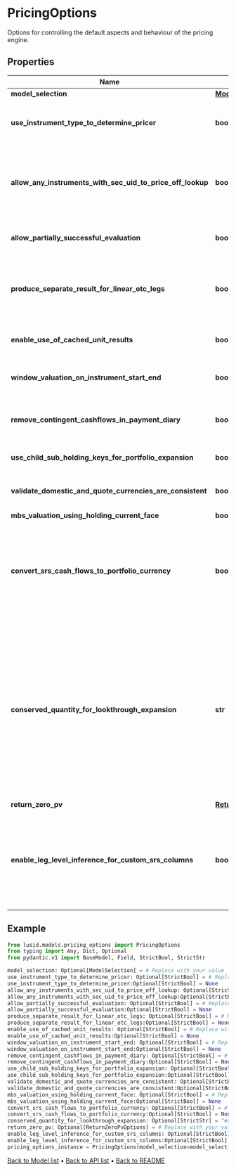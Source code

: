 # PricingOptions

Options for controlling the default aspects and behaviour of the pricing engine.
## Properties
Name | Type | Description | Notes
------------ | ------------- | ------------- | -------------
**model_selection** | [**ModelSelection**](ModelSelection.md) |  | [optional] 
**use_instrument_type_to_determine_pricer** | **bool** | If true then use the instrument type to set the default instrument pricer This applies where no more specific set of overrides are provided on a per-vendor and instrument basis. | [optional] 
**allow_any_instruments_with_sec_uid_to_price_off_lookup** | **bool** | By default, one would not expect to price and exotic instrument, i.e. an instrument with a complicated instrument definition simply through looking up a price as there should be a better way of evaluating it. To override that behaviour and allow lookup for a price from the instrument identifier(s), set this to true. | [optional] 
**allow_partially_successful_evaluation** | **bool** | If true then a failure in task evaluation doesn&#39;t cause overall failure. results will be returned where they succeeded and annotation elsewhere | [optional] 
**produce_separate_result_for_linear_otc_legs** | **bool** | If true (default), when pricing an Fx-Forward or Interest Rate Swap, Future and other linearly separable products, product two results, one for each leg rather than a single line result with the amalgamated/summed pv from both legs. | [optional] 
**enable_use_of_cached_unit_results** | **bool** | If true, when pricing using a model or for an instrument that supports use of intermediate cached-results, use them. Default is that this caching is turned off. | [optional] 
**window_valuation_on_instrument_start_end** | **bool** | If true, when valuing an instrument outside the period where it is &#39;alive&#39; (the start-maturity window) it will return a valuation of zero | [optional] 
**remove_contingent_cashflows_in_payment_diary** | **bool** | When creating a payment diary, should contingent cash payments (e.g. from exercise of a swaption into a swap) be included or not. i.e. Is exercise or default being assumed to happen or not. | [optional] 
**use_child_sub_holding_keys_for_portfolio_expansion** | **bool** | Should fund constituents inherit subholding keys from the parent subholding keyb | [optional] 
**validate_domestic_and_quote_currencies_are_consistent** | **bool** | Do we validate that the instrument domestic currency matches the quote currency (unless unknown/zzz) when using lookup pricing. | [optional] 
**mbs_valuation_using_holding_current_face** | **bool** |  | [optional] 
**convert_srs_cash_flows_to_portfolio_currency** | **bool** | In the case upserted structured result store (SRS) cashflows are not  in the portfolio currency, set this parameter to True to convert said cashflows into the portfolio currency. By default, this flag is set  to False and Lusid will not do any FX conversion.  Please note that FX conversion is dependent on the data available in the quote store - ensure that all relevant FX quotes have been loaded for cashflow currency conversion. | [optional] 
**conserved_quantity_for_lookthrough_expansion** | **str** | When performing lookthrough portfolio expansion with ScalingMethodology set to \&quot;Sum\&quot; or \&quot;AbsoluteSum\&quot;, the quantity specified here will be conserved and apportioned to lookthrough constituents. For example, an equal-weighting index with 100 constituents can be modelled as a reference portfolio with 1% weights on each equity. When expanding a $9000 holding of that index into its constituents while conserving PV, we end up with $90 of each equity. The number of units of each equity held is then implied. Note that conservation of one quantity may imply non-conservation of others, especially when some constituents are OTCs.              Allowed values are: \&quot;PV\&quot; (default), \&quot;Exposure\&quot;. | [optional] 
**return_zero_pv** | [**ReturnZeroPvOptions**](ReturnZeroPvOptions.md) |  | [optional] 
**enable_leg_level_inference_for_custom_srs_columns** | **bool** | When enabled, allows inference between leg-level and instrument-level data during portfolio valuation. If data is missing at one level, it may be inferred from the other level. For example, missing leg-level data  may be inferred from existing leg-level and instrument- level data when ProduceSeparateResultForLinearOtcLegs is enabled, and vice versa. Explicitly provided data always takes precedence. | [optional] 
## Example

```python
from lusid.models.pricing_options import PricingOptions
from typing import Any, Dict, Optional
from pydantic.v1 import BaseModel, Field, StrictBool, StrictStr

model_selection: Optional[ModelSelection] = # Replace with your value
use_instrument_type_to_determine_pricer: Optional[StrictBool] = # Replace with your value
use_instrument_type_to_determine_pricer:Optional[StrictBool] = None
allow_any_instruments_with_sec_uid_to_price_off_lookup: Optional[StrictBool] = # Replace with your value
allow_any_instruments_with_sec_uid_to_price_off_lookup:Optional[StrictBool] = None
allow_partially_successful_evaluation: Optional[StrictBool] = # Replace with your value
allow_partially_successful_evaluation:Optional[StrictBool] = None
produce_separate_result_for_linear_otc_legs: Optional[StrictBool] = # Replace with your value
produce_separate_result_for_linear_otc_legs:Optional[StrictBool] = None
enable_use_of_cached_unit_results: Optional[StrictBool] = # Replace with your value
enable_use_of_cached_unit_results:Optional[StrictBool] = None
window_valuation_on_instrument_start_end: Optional[StrictBool] = # Replace with your value
window_valuation_on_instrument_start_end:Optional[StrictBool] = None
remove_contingent_cashflows_in_payment_diary: Optional[StrictBool] = # Replace with your value
remove_contingent_cashflows_in_payment_diary:Optional[StrictBool] = None
use_child_sub_holding_keys_for_portfolio_expansion: Optional[StrictBool] = # Replace with your value
use_child_sub_holding_keys_for_portfolio_expansion:Optional[StrictBool] = None
validate_domestic_and_quote_currencies_are_consistent: Optional[StrictBool] = # Replace with your value
validate_domestic_and_quote_currencies_are_consistent:Optional[StrictBool] = None
mbs_valuation_using_holding_current_face: Optional[StrictBool] = # Replace with your value
mbs_valuation_using_holding_current_face:Optional[StrictBool] = None
convert_srs_cash_flows_to_portfolio_currency: Optional[StrictBool] = # Replace with your value
convert_srs_cash_flows_to_portfolio_currency:Optional[StrictBool] = None
conserved_quantity_for_lookthrough_expansion: Optional[StrictStr] = "example_conserved_quantity_for_lookthrough_expansion"
return_zero_pv: Optional[ReturnZeroPvOptions] = # Replace with your value
enable_leg_level_inference_for_custom_srs_columns: Optional[StrictBool] = # Replace with your value
enable_leg_level_inference_for_custom_srs_columns:Optional[StrictBool] = None
pricing_options_instance = PricingOptions(model_selection=model_selection, use_instrument_type_to_determine_pricer=use_instrument_type_to_determine_pricer, allow_any_instruments_with_sec_uid_to_price_off_lookup=allow_any_instruments_with_sec_uid_to_price_off_lookup, allow_partially_successful_evaluation=allow_partially_successful_evaluation, produce_separate_result_for_linear_otc_legs=produce_separate_result_for_linear_otc_legs, enable_use_of_cached_unit_results=enable_use_of_cached_unit_results, window_valuation_on_instrument_start_end=window_valuation_on_instrument_start_end, remove_contingent_cashflows_in_payment_diary=remove_contingent_cashflows_in_payment_diary, use_child_sub_holding_keys_for_portfolio_expansion=use_child_sub_holding_keys_for_portfolio_expansion, validate_domestic_and_quote_currencies_are_consistent=validate_domestic_and_quote_currencies_are_consistent, mbs_valuation_using_holding_current_face=mbs_valuation_using_holding_current_face, convert_srs_cash_flows_to_portfolio_currency=convert_srs_cash_flows_to_portfolio_currency, conserved_quantity_for_lookthrough_expansion=conserved_quantity_for_lookthrough_expansion, return_zero_pv=return_zero_pv, enable_leg_level_inference_for_custom_srs_columns=enable_leg_level_inference_for_custom_srs_columns)

```

[Back to Model list](../README.md#documentation-for-models) &#8226; [Back to API list](../README.md#documentation-for-api-endpoints) &#8226; [Back to README](../README.md)

